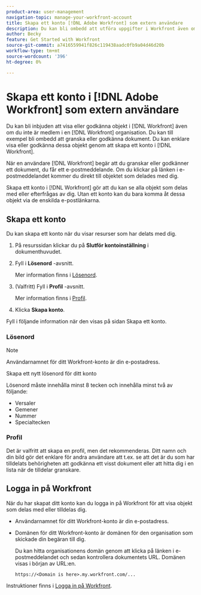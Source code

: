 ```yaml
---
product-area: user-management
navigation-topic: manage-your-workfront-account
title: Skapa ett konto [!DNL Adobe Workfront] som extern användare
description: Du kan bli ombedd att utföra uppgifter i Workfront även om du inte är medlem i en organisation i Workfront. Du kan göra detta enklare genom att skapa ett konto i Workfront.
author: Becky
feature: Get Started with Workfront
source-git-commit: a7416559941f826c119438aadc0fb9a04d46d20b
workflow-type: tm+mt
source-wordcount: '396'
ht-degree: 0%

---
```


# Skapa ett konto i [!DNL Adobe Workfront] som extern användare

Du kan bli inbjuden att visa eller godkänna objekt i [!DNL Workfront] även om du inte är medlem i en [!DNL Workfront] organisation. Du kan till exempel bli ombedd att granska eller godkänna dokument. Du kan enklare visa eller godkänna dessa objekt genom att skapa ett konto i [!DNL Workfront].

När en användare [!DNL Workfront] begär att du granskar eller godkänner ett dokument, <!--or shares a Workfront object such as a report or Board with you, -->du får ett e-postmeddelande. Om du klickar på länken i e-postmeddelandet kommer du direkt till objektet som delades med dig.

Skapa ett konto i [!DNL Workfront] gör att du kan se alla objekt som delas med eller efterfrågas av dig. Utan ett konto kan du bara komma åt dessa objekt via de enskilda e-postlänkarna.

## Skapa ett konto

Du kan skapa ett konto när du visar resurser som har delats med dig.

1. På resurssidan klickar du på **Slutför kontoinställning** i dokumenthuvudet.

1. Fyll i **Lösenord** -avsnitt.

   Mer information finns i [Lösenord](#password).

1. (Valfritt) Fyll i **Profil** -avsnitt.

   Mer information finns i [Profil](#profile).

1. Klicka **Skapa konto**.


Fyll i följande information när den visas på sidan Skapa ett konto.

### Lösenord

>[!NOTE]
>
>Användarnamnet för ditt Workfront-konto är din e-postadress.

Skapa ett nytt lösenord för ditt konto

Lösenord måste innehålla minst 8 tecken och innehålla minst två av följande:

* Versaler
* Gemener
* Nummer
* Specialtecken

### Profil

Det är valfritt att skapa en profil, men det rekommenderas. Ditt namn och din bild gör det enklare för andra användare att t.ex. se att det är du som har tilldelats behörigheten att godkänna ett visst dokument eller att hitta dig i en lista när de tilldelar granskare.

## Logga in på Workfront

När du har skapat ditt konto kan du logga in på Workfront för att visa objekt som delas med eller tilldelas dig.

* Användarnamnet för ditt Workfront-konto är din e-postadress.
* Domänen för ditt Workfront-konto är domänen för den organisation som skickade din begäran till dig.

  Du kan hitta organisationens domän genom att klicka på länken i e-postmeddelandet och sedan kontrollera dokumentets URL. Domänen visas i början av URL:en.

  `https://<Domain is here>.my.workfront.com/...`

Instruktioner finns i [Logga in på Workfront](/help/quicksilver/workfront-basics/manage-your-account-and-profile/managing-your-workfront-account/log-in-to-workfront.md).
